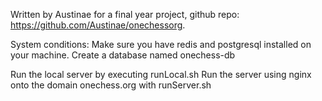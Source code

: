 Written by Austinae for a final year project, github repo: https://github.com/Austinae/onechessorg.

System conditions:
Make sure you have redis and postgresql installed on your machine.
Create a database named onechess-db

Run the local server by executing runLocal.sh
Run the server using nginx onto the domain onechess.org with runServer.sh
